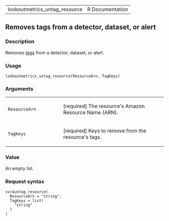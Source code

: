 <table style="width: 100%;">
<tbody>
<tr class="odd">
<td>lookoutmetrics_untag_resource</td>
<td style="text-align: right;">R Documentation</td>
</tr>
</tbody>
</table>

## Removes tags from a detector, dataset, or alert

### Description

Removes
[tags](https://docs.aws.amazon.com/lookoutmetrics/latest/dev/detectors-tags.html)
from a detector, dataset, or alert.

### Usage

    lookoutmetrics_untag_resource(ResourceArn, TagKeys)

### Arguments

<table>
<colgroup>
<col style="width: 35%" />
<col style="width: 65%" />
</colgroup>
<tbody>
<tr class="odd">
<td><code
id="lookoutmetrics_untag_resource_:_ResourceArn">ResourceArn</code></td>
<td><p>[required] The resource's Amazon Resource Name (ARN).</p></td>
</tr>
<tr class="even">
<td><code
id="lookoutmetrics_untag_resource_:_TagKeys">TagKeys</code></td>
<td><p>[required] Keys to remove from the resource's tags.</p></td>
</tr>
</tbody>
</table>

### Value

An empty list.

### Request syntax

    svc$untag_resource(
      ResourceArn = "string",
      TagKeys = list(
        "string"
      )
    )

